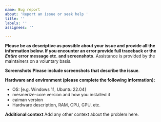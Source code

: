 ```yaml
---
name: Bug report
about: 'Report an issue or seek help '
title: ''
labels: ''
assignees: ''

---
```


**Please be as descriptive as possible about your issue and provide all the information below. If you encounter an error provide full traceback or the _Entire_ error message etc. and screenshots.** Assistance is provided by the maintainers on a voluntary basis. 

**Screenshots**
**Please include screenshots that describe the issue**.

**Hardware and environment (please complete the following information):**
 - OS: [e.g. Windows 11, Ubuntu 22.04]
 - mesmerize-core version and how you installed it 
 - caiman version
- Hardware description, RAM, CPU, GPU, etc. 

**Additional context**
Add any other context about the problem here.
